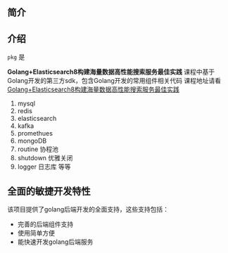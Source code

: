
## 简介
## 介绍

`pkg` 是

**Golang+Elasticsearch8构建海量数据高性能搜索服务最佳实践** 课程中基于Golang开发的第三方sdk，包含Golang开发的常用组件相关代码
课程地址请看 [Golang+Elasticsearch8构建海量数据高性能搜索服务最佳实践](https://coding.imooc.com/class/579.html?mc_marking=bb86c9071ed9b7cf12612a2a85203372&mc_channel=hk)
1. mysql
2. redis
3. elasticsearch
4. kafka
5. promethues
6. mongoDB
7. routine 协程池
8. shutdown 优雅关闭
9. logger 日志库
等等



## 全面的敏捷开发特性

该项目提供了golang后端开发的全面支持，这些支持包括：
* 完善的后端组件支持
* 使用简单方便
* 能快速开发golang后端服务